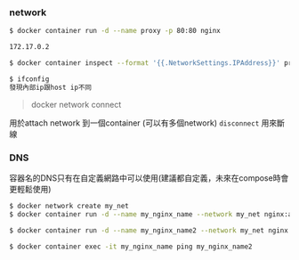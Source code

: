 ### network

```bash
$ docker container run -d --name proxy -p 80:80 nginx

172.17.0.2

$ docker container inspect --format '{{.NetworkSettings.IPAddress}}' proxy

$ ifconfig
發現內部ip跟host ip不同

```

> docker network connect

用於attach network 到一個container (可以有多個network)
`disconnect` 用來斷線

### DNS

容器名的DNS只有在自定義網路中可以使用(建議都自定義，未來在compose時會更輕鬆使用)

```bash
$ docker network create my_net
$ docker container run -d --name my_nginx_name --network my_net nginx:alpine

$ docker container run -d --name my_nginx_name2 --network my_net nginx:alpine

$ docker container exec -it my_nginx_name ping my_nginx_name2
```